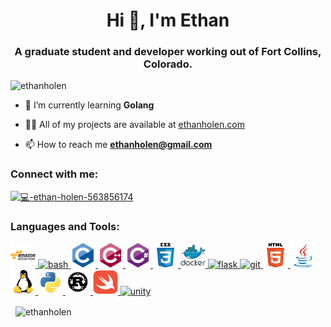 <h1 align="center">Hi 👋, I'm Ethan</h1>
<h3 align="center">A graduate student and developer working out of Fort Collins, Colorado.</h3>

<p align="left"> <img src="https://komarev.com/ghpvc/?username=ethanholen&label=Profile%20views&color=0e75b6&style=flat" alt="ethanholen" /> </p>

* 🌱 I’m currently learning **Golang**

* 👨‍💻 All of my projects are available at  [ethanholen.com](https://ethanholen.com)

* 📫 How to reach me **ethanholen@gmail.com**

<h3 align="left">Connect with me:</h3>
<p align="left">
<a href="https://linkedin.com/in/💻-ethan-holen-563856174" target="blank"><img align="center" src="https://cdn.jsdelivr.net/npm/simple-icons@3.0.1/icons/linkedin.svg" alt="💻-ethan-holen-563856174" height="30" width="40" /></a>
</p>

<h3 align="left">Languages and Tools:</h3>
<p align="left"> <a href="https://aws.amazon.com" target="_blank"> <img src="https://raw.githubusercontent.com/devicons/devicon/master/icons/amazonwebservices/amazonwebservices-original-wordmark.svg" alt="aws" width="40" height="40"/> </a> <a href="https://www.gnu.org/software/bash/" target="_blank"> <img src="https://www.vectorlogo.zone/logos/gnu_bash/gnu_bash-icon.svg" alt="bash" width="40" height="40"/> </a> <a href="https://www.cprogramming.com/" target="_blank"> <img src="https://raw.githubusercontent.com/devicons/devicon/master/icons/c/c-original.svg" alt="c" width="40" height="40"/> </a> <a href="https://www.w3schools.com/cpp/" target="_blank"> <img src="https://raw.githubusercontent.com/devicons/devicon/master/icons/cplusplus/cplusplus-original.svg" alt="cplusplus" width="40" height="40"/> </a> <a href="https://www.w3schools.com/cs/" target="_blank"> <img src="https://raw.githubusercontent.com/devicons/devicon/master/icons/csharp/csharp-original.svg" alt="csharp" width="40" height="40"/> </a> <a href="https://www.w3schools.com/css/" target="_blank"> <img src="https://raw.githubusercontent.com/devicons/devicon/master/icons/css3/css3-original-wordmark.svg" alt="css3" width="40" height="40"/> </a> <a href="https://www.docker.com/" target="_blank"> <img src="https://raw.githubusercontent.com/devicons/devicon/master/icons/docker/docker-original-wordmark.svg" alt="docker" width="40" height="40"/> </a> <a href="https://flask.palletsprojects.com/" target="_blank"> <img src="https://www.vectorlogo.zone/logos/pocoo_flask/pocoo_flask-icon.svg" alt="flask" width="40" height="40"/> </a> <a href="https://git-scm.com/" target="_blank"> <img src="https://www.vectorlogo.zone/logos/git-scm/git-scm-icon.svg" alt="git" width="40" height="40"/> </a> <a href="https://www.w3.org/html/" target="_blank"> <img src="https://raw.githubusercontent.com/devicons/devicon/master/icons/html5/html5-original-wordmark.svg" alt="html5" width="40" height="40"/> </a> <a href="https://www.java.com" target="_blank"> <img src="https://raw.githubusercontent.com/devicons/devicon/master/icons/java/java-original.svg" alt="java" width="40" height="40"/> </a> <a href="https://www.linux.org/" target="_blank"> <img src="https://raw.githubusercontent.com/devicons/devicon/master/icons/linux/linux-original.svg" alt="linux" width="40" height="40"/> </a> <a href="https://www.python.org" target="_blank"> <img src="https://raw.githubusercontent.com/devicons/devicon/master/icons/python/python-original.svg" alt="python" width="40" height="40"/> </a> <a href="https://www.rust-lang.org" target="_blank"> <img src="https://raw.githubusercontent.com/devicons/devicon/master/icons/rust/rust-plain.svg" alt="rust" width="40" height="40"/> </a> <a href="https://developer.apple.com/swift/" target="_blank"> <img src="https://raw.githubusercontent.com/devicons/devicon/master/icons/swift/swift-original.svg" alt="swift" width="40" height="40"/> </a> <a href="https://unity.com/" target="_blank"> <img src="https://www.vectorlogo.zone/logos/unity3d/unity3d-icon.svg" alt="unity" width="40" height="40"/> </a> </p>

<!-- <p><img align="left" src="https://github-readme-stats.vercel.app/api/top-langs?username=ethanholen&show_icons=true&locale=en&layout=compact" alt="ethanholen" /></p> -->

<p>&nbsp; <img align="center" src="https://github-readme-stats.vercel.app/api?username=ethanholen&show_icons=true&locale=en" alt="ethanholen" /></p>

<!-- <p><img align="center" src="https://github-readme-streak-stats.herokuapp.com/?user=ethanholen&" alt="ethanholen" /></p> -->

<!-- <h1 align="center">Hi 👋, I'm Ethan</h1>
<h3 align="center">A student and developer working out of Fort Collins, Colorado.</h3>

<p align="left"> <img src="https://komarev.com/ghpvc/?username=ethanholen&label=Profile%20views&color=0e75b6&style=flat" alt="ethanholen" /> </p>

<p align="left"> <a href="https://twitter.com/holenethan" target="blank"><img src="https://img.shields.io/twitter/follow/holenethan?logo=twitter&style=for-the-badge" alt="holenethan" /></a> </p>

* 👨‍💻 All of my projects are available at [ethanholen.com](ethanholen.com)

* 📫 How to reach me: **ethanholen@gmail.com**

* 📄 My experiences: [resume](https://github.com/EthanHolen/resume/blob/master/resume.pdf)

<p align="left">
<h3 align="left">Connect with me:</h3>
<a href="https://twitter.com/holenethan" target="blank"><img align="center" src="https://cdn.jsdelivr.net/npm/simple-icons@3.0.1/icons/twitter.svg" alt="holenethan" height="30" width="40" /></a>
<a href="https://linkedin.com/in/💻-ethan-holen-563856174" target="blank"><img align="center" src="https://cdn.jsdelivr.net/npm/simple-icons@3.0.1/icons/linkedin.svg" alt="💻-ethan-holen-563856174" height="30" width="40" /></a>
</p>

<h3 align="left">Languages and Tools:</h3>
<p align="left">
<a href="https://www.gnu.org/software/bash/" target="_blank"> <img src="https://www.vectorlogo.zone/logos/gnu_bash/gnu_bash-icon.svg" alt="bash" width="40" height="40"/> </a>
<a href="https://www.cprogramming.com/" target="_blank"> <img src="https://devicons.github.io/devicon/devicon.git/icons/c/c-original.svg" alt="c" width="40" height="40"/> </a>
<a href="https://www.w3schools.com/cpp/" target="_blank"> <img src="https://devicons.github.io/devicon/devicon.git/icons/cplusplus/cplusplus-original.svg" alt="cplusplus" width="40" height="40"/> </a>
<a href="https://www.w3schools.com/cs/" target="_blank"> <img src="https://devicons.github.io/devicon/devicon.git/icons/csharp/csharp-original.svg" alt="csharp" width="40" height="40"/> </a>
<a href="https://www.docker.com/" target="_blank"> <img src="https://devicons.github.io/devicon/devicon.git/icons/docker/docker-original-wordmark.svg" alt="docker" width="40" height="40"/> </a>
<a href="https://kubernetes.io" target="_blank"> <img src="https://www.vectorlogo.zone/logos/kubernetes/kubernetes-icon.svg" alt="kubernetes" width="40" height="40"/> </a>
<a href="https://git-scm.com/" target="_blank"> <img src="https://www.vectorlogo.zone/logos/git-scm/git-scm-icon.svg" alt="git" width="40" height="40"/> </a>
<a href="https://www.java.com" target="_blank"> <img src="https://devicons.github.io/devicon/devicon.git/icons/java/java-original-wordmark.svg" alt="java" width="40" height="40"/> </a>
<a href="https://aws.amazon.com" target="_blank"> <img src="https://devicons.github.io/devicon/devicon.git/icons/amazonwebservices/amazonwebservices-original-wordmark.svg" alt="aws" width="40" height="40"/> </a>
<a href="https://www.linux.org/" target="_blank"> <img src="https://devicons.github.io/devicon/devicon.git/icons/linux/linux-original.svg" alt="linux" width="40" height="40"/> </a>
<a href="https://www.python.org" target="_blank"> <img src="https://devicons.github.io/devicon/devicon.git/icons/python/python-original.svg" alt="python" width="40" height="40"/> </a>
<a href="" target="_blank"> <img src="https://devicons.github.io/devicon/devicon.git/icons/swift/swift-original-wordmark.svg" alt="swift" width="40" height="40"/> </a> </p>

<!-- <p><img align="left" src="https://github-readme-stats.vercel.app/api/top-langs/?username=ethanholen&layout=compact" alt="ethanholen" /></p> -->

<!-- <p>&nbsp; <img align="center" src="https://github-readme-stats.vercel.app/api?username=ethanholen&show_icons=true" alt="ethanholen" /></p> -->
